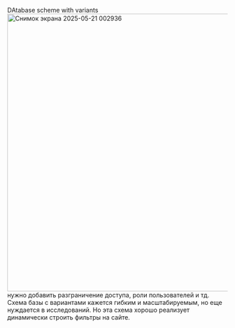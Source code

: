 DAtabase scheme with variants
<img width="635" alt="Снимок экрана 2025-05-21 002936" src="https://github.com/user-attachments/assets/80c26c0c-eb82-4f79-b136-a31404e3dd28" />
нужно добавить разграничение доступа, роли пользователей и тд. Схема базы с вариантами кажется гибким и масштабируемым, но еще нуждается в исследований. Но эта схема хорошо реализует динамически строить фильтры на сайте.
